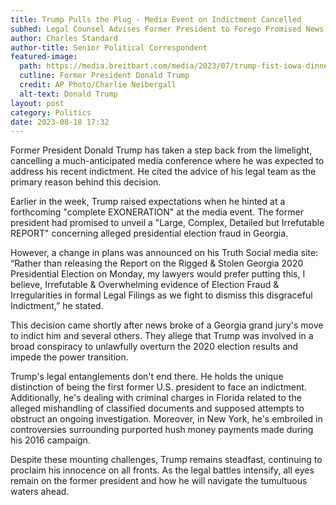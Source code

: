 ```yaml
---
title: Trump Pulls the Plug - Media Event on Indictment Cancelled
subhed: Legal Counsel Advises Former President to Forego Promised News Conference
author: Charles Standard
author-title: Senior Political Correspondent
featured-image: 
  path: https://media.breitbart.com/media/2023/07/trump-fist-iowa-dinner-2024-AP-640x480.jpg
  cutline: Former President Donald Trump
  credit: AP Photo/Charlie Neibergall
  alt-text: Donald Trump
layout: post
category: Politics
date: 2023-08-18 17:32
---
```


Former President Donald Trump has taken a step back from the limelight, cancelling a much-anticipated media conference where he was expected to address his recent indictment. He cited the advice of his legal team as the primary reason behind this decision.

Earlier in the week, Trump raised expectations when he hinted at a forthcoming "complete EXONERATION" at the media event. The former president had promised to unveil a "Large, Complex, Detailed but Irrefutable REPORT" concerning alleged presidential election fraud in Georgia. 

However, a change in plans was announced on his Truth Social media site: “Rather than releasing the Report on the Rigged & Stolen Georgia 2020 Presidential Election on Monday, my lawyers would prefer putting this, I believe, Irrefutable & Overwhelming evidence of Election Fraud & Irregularities in formal Legal Filings as we fight to dismiss this disgraceful Indictment,” he stated.

This decision came shortly after news broke of a Georgia grand jury's move to indict him and several others. They allege that Trump was involved in a broad conspiracy to unlawfully overturn the 2020 election results and impede the power transition.

Trump's legal entanglements don't end there. He holds the unique distinction of being the first former U.S. president to face an indictment. Additionally, he's dealing with criminal charges in Florida related to the alleged mishandling of classified documents and supposed attempts to obstruct an ongoing investigation. Moreover, in New York, he's embroiled in controversies surrounding purported hush money payments made during his 2016 campaign.

Despite these mounting challenges, Trump remains steadfast, continuing to proclaim his innocence on all fronts. As the legal battles intensify, all eyes remain on the former president and how he will navigate the tumultuous waters ahead.
